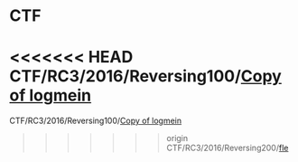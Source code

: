 # CTF
<<<<<<< HEAD
CTF/RC3/2016/Reversing100/[Copy of logmein](https://github.com/j3rrry/CTF/raw/master/RC3/2016/Reversing100/Copy%20of%20logmein) <br />
=======
CTF/RC3/2016/Reversing100/[Copy of logmein](https://github.com/j3rrry/CTF/raw/master/RC3/2016/Reversing100/Copy%20of%20logmein)<br />
>>>>>>> origin
CTF/RC3/2016/Reversing200/[fle](https://github.com/j3rrry/CTF/raw/master/RC3/2016/Reversing200/fle)
